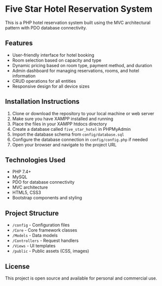 # Five Star Hotel Reservation System

This is a PHP hotel reservation system built using the MVC architectural pattern with PDO database connectivity.

## Features

- User-friendly interface for hotel booking
- Room selection based on capacity and type
- Dynamic pricing based on room type, payment method, and duration
- Admin dashboard for managing reservations, rooms, and hotel information
- CRUD operations for all entities
- Responsive design for all device sizes

## Installation Instructions

1. Clone or download the repository to your local machine or web server
2. Make sure you have XAMPP installed and running
3. Place the files in your XAMPP htdocs directory
4. Create a database called `five_star_hotel` in PHPMyAdmin
5. Import the database schema from `config/database.sql`
6. Configure the database connection in `config/config.php` if needed
7. Open your browser and navigate to the project URL


## Technologies Used

- PHP 7.4+
- MySQL
- PDO for database connectivity
- MVC architecture
- HTML5, CSS3
- Bootstrap components and styling

## Project Structure

- `/config` - Configuration files
- `/Core` - Core framework classes
- `/Models` - Data models
- `/Controllers` - Request handlers
- `/Views` - UI templates
- `/public` - Public assets (CSS, images)

## License

This project is open source and available for personal and commercial use.